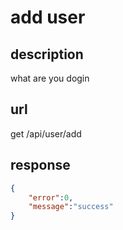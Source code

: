 # add user
## description
what are you dogin
## url
get /api/user/add
## response
```json
{
	"error":0,
	"message":"success"
}
```

